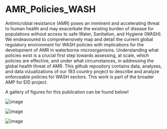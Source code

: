 # AMR_Policies_WASH

Antimicrobial resistance (AMR) poses an imminent and accelerating threat to human health and may exacerbate the existing burden of disease for populations without access to safe Water, Sanitation, and Hygiene (WASH). We endeavoured to comprehensively map and detail the current global regulatory environment for WASH policies with implications for the development of AMR in waterborne microorganisms. Understanding what policies exist is a crucial first step towards assessing, at scale, which policies are effective, and under what circumstances, in addressing the global health threat of AMR. This github repository contains data, analyses, and data vizualizations of our 193 country project to describe and analyze enforceable policies for WASH sectors. This work is part of the broader AMP for EID project. 

A gallery of figures for this publication can be found below!

![image](https://github.com/cghss/AMR-WASH-AMPEID/assets/122639850/5f782638-acb6-4a3a-add8-d6561fef65b9)

![image](https://github.com/cghss/AMR-WASH-AMPEID/assets/122639850/d15adc8b-cdab-4a9d-9e42-f5d953aebdc8)

![image](https://github.com/cghss/AMR-WASH-AMPEID/assets/122639850/24e954d8-2da7-4759-9d7b-53acfd065d73)
